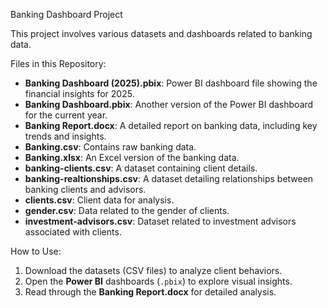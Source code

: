  Banking Dashboard Project

This project involves various datasets and dashboards related to banking data.

 Files in this Repository:

- **Banking Dashboard (2025).pbix**: Power BI dashboard file showing the financial insights for 2025.
- **Banking Dashboard.pbix**: Another version of the Power BI dashboard for the current year.
- **Banking Report.docx**: A detailed report on banking data, including key trends and insights.
- **Banking.csv**: Contains raw banking data.
- **Banking.xlsx**: An Excel version of the banking data.
- **banking-clients.csv**: A dataset containing client details.
- **banking-realtionships.csv**: A dataset detailing relationships between banking clients and advisors.
- **clients.csv**: Client data for analysis.
- **gender.csv**: Data related to the gender of clients.
- **investment-advisors.csv**: Dataset related to investment advisors associated with clients.

How to Use:
1. Download the datasets (CSV files) to analyze client behaviors.
2. Open the **Power BI** dashboards (`.pbix`) to explore visual insights.
3. Read through the **Banking Report.docx** for detailed analysis.

